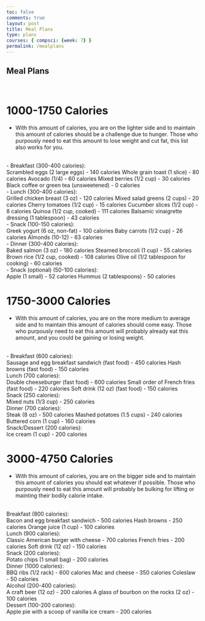 ```yaml
---
toc: false
comments: true
layout: post
title: Meal Plans
type: plans
courses: { compsci: {week: 7} }
permalink: /mealplans
---
```


## Meal Plans

<br>

# 1000-1750 Calories 
- With this amount of calories, you are on the lighter side and to maintain this amount of calories should be a challenge due to hunger. Those who purpously need to eat this amount to lose weight and cut fat, this list also works for you.
<br>
- Breakfast (300-400 calories):
<br>
Scrambled eggs (2 large eggs) - 140 calories
Whole grain toast (1 slice) - 80 calories
Avocado (1/4) - 60 calories
Mixed berries (1/2 cup) - 30 calories
Black coffee or green tea (unsweetened) - 0 calories
<br>
- Lunch (300-400 calories):
<br>
Grilled chicken breast (3 oz) - 120 calories
Mixed salad greens (2 cups) - 20 calories
Cherry tomatoes (1/2 cup) - 15 calories
Cucumber slices (1/2 cup) - 8 calories
Quinoa (1/2 cup, cooked) - 111 calories
Balsamic vinaigrette dressing (1 tablespoon) - 43 calories
<br>
- Snack (100-150 calories):
<br>
Greek yogurt (6 oz, non-fat) - 100 calories
Baby carrots (1/2 cup) - 26 calories
Almonds (10-12) - 63 calories
<br>
- Dinner (300-400 calories):
<br>
Baked salmon (3 oz) - 180 calories
Steamed broccoli (1 cup) - 55 calories
Brown rice (1/2 cup, cooked) - 108 calories
Olive oil (1/2 tablespoon for cooking) - 60 calories
<br>
- Snack (optional) (50-100 calories):
<br>
Apple (1 small) - 52 calories
Hummus (2 tablespoons) - 50 calories

<br>

# 1750-3000 Calories
- With this amount of calories, you are on the more medium to average side and to maintain this amount of calories should come easy. Those who purpously need to eat this amount will probably already eat this amount, and you could be gaining or losing weight.
<br>
- Breakfast (600 calories):
<br>
Sausage and egg breakfast sandwich (fast food) - 450 calories
Hash browns (fast food) - 150 calories
<br>
Lunch (700 calories):
<br>
Double cheeseburger (fast food) - 600 calories
Small order of French fries (fast food) - 220 calories
Soft drink (12 oz) (fast food) - 150 calories
<br>
Snack (250 calories):
<br>
Mixed nuts (1/3 cup) - 250 calories
<br>
Dinner (700 calories):
<br>
Steak (8 oz) - 500 calories
Mashed potatoes (1.5 cups) - 240 calories
Buttered corn (1 cup) - 160 calories
<br>
Snack/Dessert (200 calories):
<br>
Ice cream (1 cup) - 200 calories

<br>

# 3000-4750 Calories
- With this amount of calories, you are on the bigger side and to maintain this amount of calories you should eat whatever if possible. Those who purpously need to eat this amount will probably be bulking for lifting or mainting their bodily calorie intake.
<br>
Breakfast (800 calories):
<br>
Bacon and egg breakfast sandwich - 500 calories
Hash browns - 250 calories
Orange juice (1 cup) - 100 calories
<br>
Lunch (900 calories):
<br>
Classic American burger with cheese - 700 calories
French fries - 200 calories
Soft drink (12 oz) - 150 calories
<br>
Snack (200 calories):
<br>
Potato chips (1 small bag) - 200 calories
<br>
Dinner (1000 calories):
<br>
BBQ ribs (1/2 rack) - 600 calories
Mac and cheese - 350 calories
Coleslaw - 50 calories
<br>
Alcohol (200-400 calories):
<br>
A craft beer (12 oz) - 200 calories
A glass of bourbon on the rocks (2 oz) - 100 calories
<br>
Dessert (100-200 calories):
<br>
Apple pie with a scoop of vanilla ice cream - 200 calories